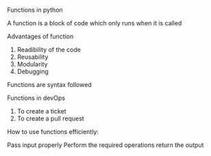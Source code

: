 Functions in python

A function is a block of code which only runs when it is called


Advantages of function

1.  Readibility of the code
2.  Reusability
3.  Modularity
4.  Debugging


Functions are syntax followed

Functions in devOps 
1) To create a ticket
2) To create a pull request 




How to use functions efficiently:

Pass input properly
Perform the required operations
return the output


